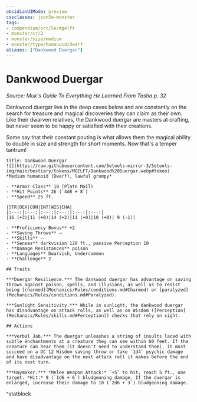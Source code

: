 ```yaml
---
obsidianUIMode: preview
cssclasses: json5e-monster
tags:
- compendium/src/5e/mgelft
- monster/cr/2
- monster/size/medium
- monster/type/humanoid/dwarf
aliases: ["Dankwood Duergar"]
---
```

# Dankwood Duergar
*Source: Muk's Guide To Everything He Learned From Tasha p. 32*  

Dankwood duergar live in the deep caves below and are constantly on the search for treasure and magical discoveries they can claim as their own. Like their dwarven relatives, the Dankwood duergar are masters at crafting, but never seem to be happy or satisfied with their creations.

Some say that their constant pouting is what allows them the magical ability to double in size and strength for short moments. Now that's a temper tantrum!

```ad-statblock
title: Dankwood Duergar
![](https://raw.githubusercontent.com/5etools-mirror-3/5etools-img/main/bestiary/tokens/MGELFT/Dankwood%20Duergar.webp#token)
*Medium humanoid (Dwarf), lawful grumpy*

- **Armor Class** 18 (Plate Mail)
- **Hit Points** 26 (`4d8 + 8`)
- **Speed** 25 ft.

|STR|DEX|CON|INT|WIS|CHA|
|:---:|:---:|:---:|:---:|:---:|:---:|
|16 (+3)|11 (+0)|14 (+2)|11 (+0)|10 (+0)| 9 (-1)|

- **Proficiency Bonus** +2
- **Saving Throws** ⏤
- **Skills** ⏤
- **Senses** darkvision 120 ft., passive Perception 10
- **Damage Resistances** poison
- **Languages** Dwarvish, Undercommon
- **Challenge** 2

## Traits

***Duergar Resilience.*** The dankwood duergar has advantage on saving throws against poison, spells, and illusions, as well as to resist being [charmed](Mechanics/Rules/conditions.md#Charmed) or [paralyzed](Mechanics/Rules/conditions.md#Paralyzed).

***Sunlight Sensitivity.*** While in sunlight, the dankwood duergar has disadvantage on attack rolls, as well as on Wisdom ([Perception](Mechanics/Rules/skills.md#Perception)) checks that rely on sight.

## Actions

***Verbal Jab.*** The duergar unleashes a string of insults laced with subtle enchantments at a creature they can see within 60 feet. If the creature can hear them (it doesn't need to understand them), it must succeed on a DC 12 Wisdom saving throw or take `1d4` psychic damage and have disadvantage on the next attack roll it makes before the end of its next turn.

***Haymaker.*** *Melee Weapon Attack:* `+5` to hit, reach 5 ft., one target. *Hit:* 9 (`1d6 + 6`) bludgeoning damage. If the duergar is enlarged, increase their damage to 10 (`2d6 + 3`) bludgeoning damage.
```
^statblock